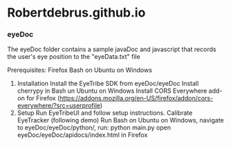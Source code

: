 # Robertdebrus.github.io



### eyeDoc
The eyeDoc folder contains a sample javaDoc and javascript that records the user's eye position to the "eyeData.txt" file

Prerequisites:
Firefox 
Bash on Ubuntu on Windows
1. Installation
Install the EyeTribe SDK from eyeDoc/eyeDoc
Install cherrypy in Bash un Ubuntu on Windows
Install CORS Everywhere add-on for Firefox (https://addons.mozilla.org/en-US/firefox/addon/cors-everywhere/?src=userprofile)
2. Setup
Run EyeTribeUI and follow setup instructions.
Calibrate EyeTracker (following demo)
Run Bash on Ubuntu on Windows, navigate to eyeDoc/eyeDoc/python/, run: python main.py
open eyeDoc/eyeDoc/apidocs/index.html in Firefox 
